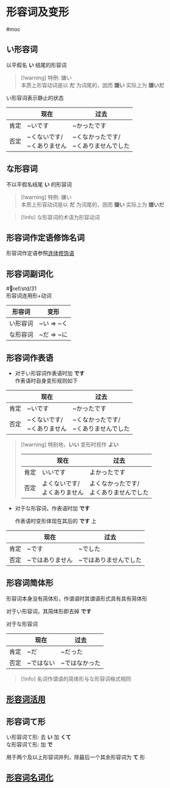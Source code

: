 # 形容词及变形  

 #moc

## い形容词  

以平假名 **い** 结尾的形容词  
> [!warning] 特例: 嫌い  
> 本质上形容动词是以 **だ** 为词尾的，因而 **嫌い** 实际上为 **嫌いだ**  

い形容词表示静止的状态  

|     | 现在                 | 过去                      |
| --- | ------------------ | ----------------------- |
| 肯定  | ~いです               | ~かったです                  |
| 否定  | ~くないです/<br>~くありません | ~くなかったです/<br>~くありませんでした |

## な形容词  

不以平假名结尾 **い** 的形容词  
> [!warning] 特例: 嫌い  
> 本质上形容动词是以 **だ** 为词尾的，因而 **嫌い** 实际上为 **嫌いだ**  

> [!info] な形容词的术语为形容动词  

## 形容词作定语修饰名词  

形容词作定语参照[连体修饰语](../9.sentence_pattern/连体修饰语.md)

## 形容词副词化  
 #📖ref/std/31  
形容词连用形+动词  

| 形容词  | 变形       |
| ---- | -------- |
| い形容词 | ~い => ~く |
| な形容词 | ~だ => ~に |

## 形容词作表语  

- 对于い形容词作表语时加 **です**  
	作表语时自身变形规则如下  

|     | 现在                 | 过去                      |
| --- | ------------------ | ----------------------- |
| 肯定  | ~いです               | ~かったです                  |
| 否定  | ~くないです/<br>~くありません | ~くなかったです/<br>~くありませんでした |

> [!warning] 特别地，**いい** 变形时视作 **よい**  
>
> | |现在|过去|
> |-|-|-|
> |肯定|いいです|よかったです|
> |否定|よくないです/<br>よくありません|よくなかったです/<br>よくありませんでした|
>
- 对于な形容词，作表语时加 **です**  

    作表语时变形体现在其后的 **です** 上  

|     | 现在       | 过去          |
| --- | -------- | ----------- |
| 肯定  | ~です      | ~でした        |
| 否定  | ~ではありません | ~ではありませんでした |

## 形容词简体形  

形容词本身没有简体形，作谓语时其谓语形式具有具有简体形  

对于い形容词，其简体形即去掉 **です**

对于な形容词  

| |现在|过去|
|---|---|---|
|肯定|~だ|~だった|
|否定|~ではない|~ではなかった|

> [!info] 名词作谓语的简体形与な形容词格式相同  
>

## [形容词活用](形容词活用.md)

## 形容词て形  

い形容词て形: 去 **い** 加 **くて**  
な形容词て形: 加 **で**  

用于两个及以上形容词并列，除最后一个其余形容词为 **て** 形  

## [形容词名词化](形容词名词化.md)

